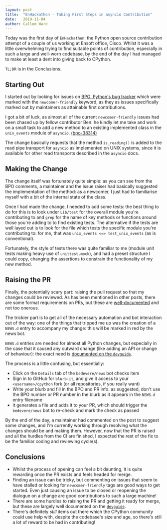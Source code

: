 ```yaml
---
layout: post
title:  "EnHackathon - Taking First Steps in asyncio Contribution"
date:   2019-11-04
author: Callum Ward
---
```


Today was the first day of `EnHackathon`: the Python open source contribution
attempt of a couple of us working at Ensoft office, Cisco. Whilst it was
a little overwhelming trying to find suitable points of contribution, especially
in such a large and well-worn codebase, by the end of the day I had managed to
make at least a dent into giving back to CPython.

`TL;DR` is in the Conclusions.

## Starting Out

I started out by looking for issues on [BPO, Python's bug
tracker](bugs.python.org) which were marked with the `newcomer-friendly`
keyword, as they as issues specifically marked out by maintainers as attainable
first contributions.

I got a bit of luck, as almost all of the current `newcomer-friendly` issues had
been chased up by fellow contributor Ben: he kindly let me take and work on
a small task to add a new method to an existing implemented class in the
`unix_events` module of `asyncio`. [(bpo-38314)](bugs.python.org/issue38314)

The change basically requests that the method `is_reading()` is added to the
read pipe transport for `asyncio` as implemented on UNIX systems, since it is
available for other read transports described in the `asyncio` docs.

## Making the Change

The change itself was fortunately quite simple: as you can see from the BPO
comments, a maintainer and the issue raiser had basically suggested the
implementation of the method: as a newcomer, I just had to familiarise myself
with a bit of the internal state of the class.

Once I had made the change, I needed to add some tests: the best thing to do for
this is to look under `Lib/test` for the overall module you're contributing to
and `grep` for the name of key methods or functions around those you're adding
to to find existing tests. The alternative if the tests are well layed out is to
look for the file which tests the specific module you're contributing to: for
me, that was `unix_events <=> test_unix_events` (as is conventional).

Fortunately, the style of tests there was quite familiar to me (module unit
tests making heavy use of `unittest.mock`), and had a preset structure I could
copy, changing the assertions to constrain the functionality of my new method.

## Raising the PR

Finally, the potentially scary part: raising the pull request so that my changes
could be reviewed. As has been mentioned in other posts, there are some format
requirements on PRs, but these are
[well-documented](https://devguide.python.org/pullrequest/) and not too onerous.

The trickier part is to get all of the necessary automation and bot interaction
out of the way: one of the things that tripped me up was the creation of
a `NEWS.d` entry to accompany my change: this will be marked in red by the news
bot.

`NEWS.d` entries are needed for almost all Python changes, but especially in the
case that it caused any outward change (like adding an API or change of
behaviour): the exact need is [documented on the
`devguide`](https://devguide.python.org/committing/#what-s-new-and-news-entries).

The process is a little confusing, but essentially:
- Click on the `Details` tab of the `bedevere/news` bot checks item
- Sign in to GitHub for `blurb-it`, and give it access to your
  `<username>/cpython` fork (or all repositories, if you really want)
- Write your blurb and fill in the BPO and PR info: as suggested, don't use the
  BPO number or PR number in the blurb as it appears in the `NEWS.d` entry
  filename 
- It generates a file and adds it to your PR, which should trigger the
  `bedevere/news` bot to re-check and mark the check as passed

By the end of the day, a maintainer had commented on the post to suggest some
changes, and I'm currently working through resolving what the changes should be
and making them. However, now that the PR is raised and all the hurdles from the
CI are finished, I expected the rest of the fix to be the familiar coding and
reviewing cycle(s).

## Conclusions

- Whilst the process of opening can feel a bit daunting, it is quite rewarding
  once the PR exists and feels headed for merge.
- Finding an issue can be tricky, but commenting on issues that seem to have
  stalled or looking for `newcomer-friendly` tags are good ways to get started.
  Even just causing an issue to be closed or reopening the dialogue on a change
  are good contributions to such a large machine!
- There are some hurdles to raising the PR and getting it ready for merge, but
  these are largely well documented on the
  [`devguide`](https://devguide.python.org/).
- There's definitely *still* items out there which the CPython community could
  use help with, despite the codebase's size and age, so there's still a lot of
  reward to be had in contributing!
